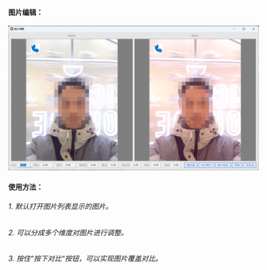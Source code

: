 #### 图片编辑：
![图片编辑](../../assets/image1.png)
#### 使用方法：
###### 1. 默认打开图片列表显示的图片。
###### 2. 可以分成多个维度对图片进行调整。
###### 3. 按住“按下对比“按钮，可以实现图片覆盖对比。

